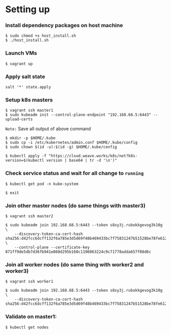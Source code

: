 # Setting up
### Install dependency packages on host machine
``` 
$ sudo chmod +x host_install.sh
$ ./host_install.sh
```
### Launch VMs
```
$ vagrant up
```
### Apply salt state
```
salt '*' state.apply
```
### Setup k8s masters
```
$ vagrant ssh master1
$ sudo kubeadm init --control-plane-endpoint "192.168.68.5:6443" --upload-certs
```
`Note:` Save all output of above command
```
$ mkdir -p $HOME/.kube
$ sudo cp -i /etc/kubernetes/admin.conf $HOME/.kube/config
$ sudo chown $(id -u):$(id -g) $HOME/.kube/config
```
```
$ kubectl apply -f "https://cloud.weave.works/k8s/net?k8s-version=$(kubectl version | base64 | tr -d '\n')"
```
### Check service status and wait for all change to `running`
```
$ kubectl get pod -n kube-system
```
```
$ exit
```
### Join other master nodes (do same things with master3)
```
$ vagrant ssh master2
```
```
$ sudo kubeadm join 192.168.68.5:6443 --token s8xy3j.rubokkgevog3k10g \
    --discovery-token-ca-cert-hash sha256:d42fcc6dcff132f6a785e3d5d69f48b469433bc7f75831247b51528be78fe612 \
    --control-plane --certificate-key 871ff9de5db7d36fb941e860d295b160c1196063224c9c71778adda657f08d6c
```
### Join all worker nodes (do same thing with worker2 and worker3)
```
$ vagrant ssh worker1
```
```
$ sudo kubeadm join 192.168.68.5:6443 --token s8xy3j.rubokkgevog3k10g \
    --discovery-token-ca-cert-hash sha256:d42fcc6dcff132f6a785e3d5d69f48b469433bc7f75831247b51528be78fe612
```
### Validate on master1:
```
$ kubectl get nodes
```



